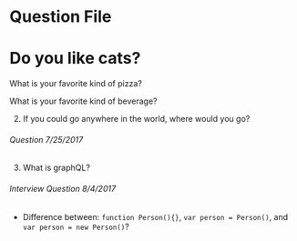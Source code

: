 # Question File

# Do you like cats?

What is your favorite kind of pizza?

What is your favorite kind of beverage?

2. If you could go anywhere in the world, where would you go?

###### Question 7/25/2017
3. What is graphQL?

###### Interview Question 8/4/2017

* Difference between: `function Person(){}`, `var person = Person()`, and `var person = new Person()`?
